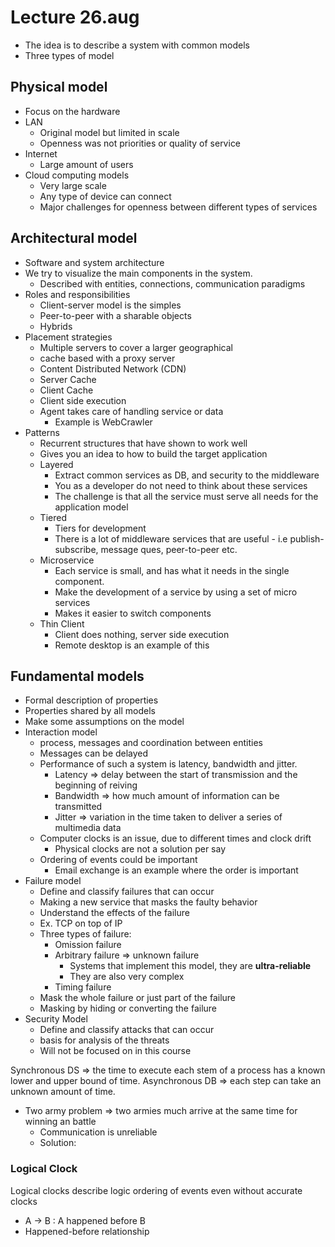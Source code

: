 # Lecture 26.aug 

- The idea is to describe a system with common models 
- Three types of model

## Physical model 
  - Focus on the hardware 
  - LAN 
    - Original model but limited in scale
    - Openness was not priorities or quality of service
  - Internet 
    - Large amount of users
  - Cloud computing models
    - Very large scale
    - Any type of device can connect 
    - Major challenges for openness between different types of services

## Architectural model
- Software and system architecture
- We try to visualize the main components in the system.
    - Described with entities, connections, communication paradigms 
- Roles and responsibilities
    - Client-server model is the simples 
    - Peer-to-peer with a sharable objects 
    - Hybrids
- Placement strategies
    - Multiple servers to cover a larger geographical 
    - cache based with a proxy server 
    - Content Distributed Network (CDN)
    - Server Cache 
    - Client Cache 
    - Client side execution 
    - Agent takes care of handling service or data
      - Example is WebCrawler 
- Patterns 
    - Recurrent structures that have shown to work well 
    - Gives you an idea to how to build the target application 
    - Layered
      - Extract common services as DB, and security to the middleware
      - You as a developer do not need to think about these services
      - The challenge is that all the service must serve all needs for the application model
    - Tiered
      - Tiers for development 
      - There is a lot of middleware services that are useful - i.e publish-subscribe, message ques, peer-to-peer etc. 
    - Microservice
      - Each service is small, and has what it needs in the single component. 
      - Make the development of a service by using a set of micro services
      - Makes it easier to switch components 
    - Thin Client
      - Client does nothing, server side execution
      - Remote desktop is an example of this
  

## Fundamental models
- Formal description of properties
- Properties shared by all models 
- Make some assumptions on the model 
- Interaction model
  - process, messages and coordination between entities
  - Messages can be delayed 
  - Performance of such a system is latency, bandwidth and jitter.
    - Latency => delay between the start of transmission and the beginning of reiving
    - Bandwidth => how much amount of information can be transmitted
    - Jitter => variation in the time taken to deliver a series of multimedia data
  - Computer clocks is an issue, due to different times and clock drift 
    - Physical clocks are not a solution per say
  - Ordering of events could be important 
    - Email exchange is an example where the order is important
- Failure model 
  - Define and classify failures that can occur
  - Making a new service that masks the faulty behavior 
  - Understand the effects of the failure
  - Ex. TCP on top of IP
  - Three types of failure: 
    - Omission failure
    - Arbitrary failure => unknown failure 
      - Systems that implement this model, they are **ultra-reliable**
      - They are also very complex  
    - Timing failure
  - Mask the whole failure or just part of the failure 
  - Masking by hiding or converting the failure 
- Security Model 
  - Define and classify attacks that can occur
  - basis for analysis of the threats
  - Will not be focused on in this course 


Synchronous DS => the time to execute each stem of a process has a known lower and upper bound of time. 
Asynchronous DB => each step can take an unknown amount of time. 
- Two army problem => two armies much arrive at the same time for winning an battle 
  - Communication is unreliable 
  - Solution: 

### Logical Clock 
Logical clocks describe logic ordering of events even without accurate clocks
- A -> B : A happened before B
- Happened-before relationship